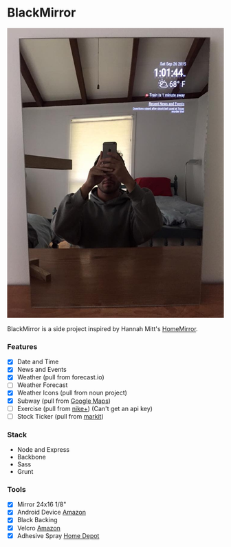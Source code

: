 # BlackMirror

![alt tag](./assets/blackmirror.jpg)

BlackMirror is a side project inspired by Hannah Mitt's [HomeMirror](https://github.com/HannahMitt/HomeMirror).

### Features
  
  - [x] Date and Time
  - [x] News and Events
  - [x] Weather (pull from forecast.io)
  - [ ] Weather Forecast
  - [x] Weather Icons (pull from noun project)
  - [x] Subway (pull from [Google Maps](https://developers.google.com/maps/documentation/directions/intro#TravelModes))
  - [ ] Exercise (pull from [nike+](https://developer.nike.com/content/nike-developer-cq/us/en_us/index/documentation/api-docs.html)) (Can't get an api key)
  - [ ] Stock Ticker (pull from [markit](http://dev.markitondemand.com/))

### Stack

  - Node and Express
  - Backbone
  - Sass
  - Grunt

### Tools

- [x] Mirror 24x16 1/8"
- [x] Android Device [Amazon](http://www.amazon.com/gp/offer-listing/B009X3UW2G/ref=olp_tab_refurbished?ie=UTF8&condition=refurbished&qid=1441327955&sr=8-1)
- [x] Black Backing
- [x] Velcro [Amazon](http://www.amazon.com/VELCRO-Industrial-Strength-Wide-Black/dp/B00006RSP1/ref=sr_1_2?ie=UTF8&qid=1442924711&sr=8-2&keywords=strong+velcro+strips)
- [x] Adhesive Spray [Home Depot](http://www.homedepot.com/p/3M-Super-77-16-75-fl-oz-Multi-Purpose-Spray-Adhesive-77-CC/100067550)